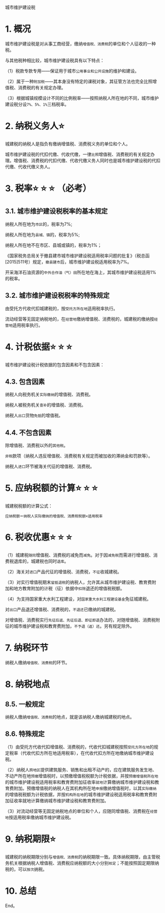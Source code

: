 城市维护建设税

# 1. 概况

城市维护建设税是对从事工商经营，缴纳`增值税、消费税`的单位和个人征收的一种税。

与其他税种相比较，城市维护建设税具有以下特点：

（1）税款专款专用——保证用于城市`公用事业和公共设施`的维护和建设。

（2）属于一种`附加税`——其本身没有特定的课税对象，其征管方法也完全比照增值税、消费税的有关规定办理。

（3）根据城镇规模设计不同的比例税率——按照纳税人所在地的不同，城市维护建设税分设`7%、5%、1%`三档税率。

# 2. 纳税义务人:star: 

城建税的纳税人是指负有缴纳增值税、消费税义务的单位和个人。

城市维护建设税的代扣代缴、代收代缴，一律`比照`增值税、消费税的有关规定办理。增值税、消费税的代扣代缴、代收代缴义务人同时也是城市维护建设税的代扣代缴、代收代缴义务人。

# 3. 税率:star: :star: :star: （必考）

## 3.1. 城市维护建设税税率的基本规定

纳税人所在地为`市区`的，税率为7%;

纳税人所在地为`县城、镇`的，税率为5%;

纳税人所在地不在市区、县城或镇的，税率为1%；

《国家税务总局关于撤县建市城市维护建设税适用税率问题的批复》（税总函[2015]511号）规定，`撤县建市`后，城市维护建设税适用税率为7%。

开采海洋石油资源的`中外合作油（气）田`所在地在海上，其城市维护建设税适用1%的税率。

## 3.2. 城市维护建设税税率的特殊规定

由受托方代收代扣城建税的，按`受托方所在地`适用税率执行。

流动经营等无固定纳税地的，在`经营地`缴纳增值税、消费税的，城建税的缴纳按`经营地`适用税率执行。

# 4. 计税依据:star: :star: :star: 

城市维护建设税计税依据的包含因素和不包含因素：

## 4.3. 包含因素

纳税人向税务机关`实际缴纳`的增值税、消费税。

纳税人被税务机关`查补`的增值税、消费税。

纳税人`出口`货物`免抵`的增值税。

## 4.4. 不包含因素

除增值税、消费税以外的`其他税`。

`非税`款项（纳税人违反增值税、消费税有关规定而被加收的滞纳金和罚款等）。

纳税人`进口`环节被海关代征的增值税、消费税。

# 5. 应纳税额的计算:star: :star: :star: 

城建税税额的计算公式：

```
应纳税额＝纳税人实际缴纳的增值税、消费税税额×适用税率
```
# 6. 税收优惠:star: :star: :star: 

（1）城建税`随同`增值税、消费税的减免而`减免`。对于因`减免税`而需进行增值税、消费税退库的，城建税也同时`退库`。

（2）海关对`进口`产品代征的增值税、消费税，`不征`收城建税。

（3）对实行增值税期末`留抵退税`的纳税人，允许其从城市维护建设税、教育费附加和地方教育附加的计税（征）依据中`扣除`退还的增值税税额。

（4）为支持国家重大水利工程建设，对`国家重大水利工程建设基金`免征城建税。

对`出口`产品退还增值税、消费税的，`不退还`已缴纳的城建税。

对增值税、消费税实行`先征后返、先征后退、即征即退`办法的，对随增值税、消费税附征的城市维护建设税和教育费附加，`不予退（返）还`。另有规定除外。

# 7. 纳税环节

纳税人缴纳`增值税、消费税`的环节。

# 8. 纳税地点

## 8.5. 一般规定

纳税人缴纳`增值税、消费税`的地点，就是该纳税人缴纳城建税的地点。

## 8.6. 特殊规定

（1）由受托方代收代扣增值税、消费税的，代收代扣城建税按照`受托方所在地`的规定税率（代收代扣方所在地适用税率），在代收代扣方所在地缴纳城市维护建设税。

（2）纳税人`跨地区`提供建筑服务、销售和出租不动产的，应在建筑服务发生地、不动产所在地`预缴`增值税时，以预缴增值税税额为计税依据，并按`预缴增值税所在地`的城市维护建设税适用税率和教育费附加征收率`就地`计算缴纳城市维护建设税和教育费附加。预缴增值税的纳税人在其机构所在地`申报`缴纳增值税时，以其`实际缴纳`的增值税税额为计税依据，并按`机构所在地`的城市维护建设税适用税率和教育费附加征收率就地计算缴纳城市维护建设税和教育费附加。

（3）对流动经营等无固定纳税地点的单位和个人，应随同增值税、消费税在`经营地`按适用税率缴纳城市维护建设税。

# 9. 纳税期限:star: 

城建税的纳税期限分别与`增值税、消费税`的纳税期限一致。具体纳税期限，由主管税务机关根据纳税人增值税、消费税应纳税额的大小分别`核定`；不能按照固定期限纳税的，可以`按次`纳税。

# 10. 总结

End。
